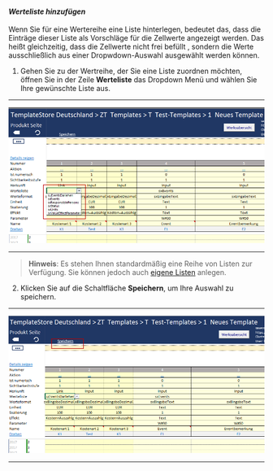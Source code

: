 #### *Werteliste hinzufügen*  

Wenn Sie für eine Wertereihe eine Liste hinterlegen, bedeutet das, dass die Einträge dieser Liste als Vorschläge für die Zellwerte angezeigt werden. Das heißt gleichzeitig, dass die Zellwerte nicht frei befüllt , sondern die Werte ausschließlich aus einer Dropwdown-Auswahl ausgewählt werden können.

1) Gehen Sie zu der Wertreihe, der Sie eine Liste zuordnen möchten, öffnen Sie in der Zeile **Werteliste** das Dropdown Menü und wählen Sie Ihre gewünschte Liste aus.  
  
---
![](/assets/t37.png)

---

> **Hinweis**: Es stehen Ihnen standardmäßig eine Reihe von Listen zur Verfügung. Sie können jedoch auch [eigene Listen](../../listen-und-formate.md) anlegen.  

2) Klicken Sie auf die Schaltfläche **Speichern**, um Ihre Auswahl zu speichern.  

---
![](/assets/t38.png)

---

